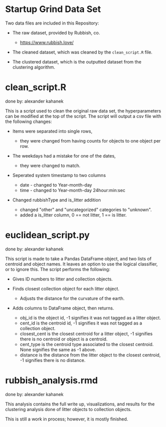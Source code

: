 # Startup Grind Data Set

Two data files are included in this Repository:

+ The raw dataset, provided by Rubbish, co.
	- https://www.rubbish.love/

+ The cleaned dataset, which was cleaned by the `clean_script.R` file.
+ The clustered dataset, which is the outputted dataset from the clustering algorithm.

# clean_script.R
done by: alexander kahanek

This is a script used to clean the original raw data set, the hyperparameters can be modified at the top of the script. The script will output a csv file with the following changes:

+ Items were separated into single rows,
	- they were changed from having counts for objects to one object per row.

+ The weekdays had a mistake for one of the dates,
	- they were changed to match.

+ Seperated system timestamp to two columns
	- date - changed to Year-month-day
	- time - changed to Year-month-day 24hour:min:sec

+ Changed rubbishType and is_litter addition
	- changed "other" and "uncategorized" categories to "unknown".
	- added a is_litter column, 0 == not litter, 1 == is litter.


# euclidean_script.py
done by: alexander kahanek

This script is made to take a Pandas DataFrame object, and two lists of centroid and object names. It leaves an option to use the logical classifier, or to ignore this. The script performs the following:

+ Gives ID numbers to litter and collection objects.

+ Finds closest collection object for each litter object.
	- Adjusts the distance for the curvature of the earth.

+ Adds columns to DataFrame object, then returns.
	- obj_id is the object id, -1 signifies it was not tagged as a litter object.
	- cent_id is the centroid id, -1 signifies it was not tagged as a collection object.
	- closest_cent is the closest centroid for a litter object, -1 signifies there is no centroid or object is a centroid.
	- cent_type is the centroid type associated to the closest centroid. None signifies the same as -1 above.
	- distance is the distance from the litter object to the closest centroid, -1 signifies there is no distance.
	

# rubbish_analysis.rmd
done by: alexander kahanek

This analysis contains the full write up, visualizations, and results for the clustering analysis done of litter objects to collection objects.

This is still a work in process; however, it is mostly finished.
